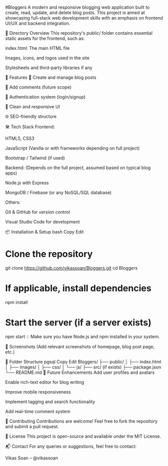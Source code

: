 #Bloggers
A modern and responsive blogging web application built to create, read, update, and delete blog posts. This project is aimed at showcasing full-stack web development skills with an emphasis on frontend UI/UX and backend integration.

📁 Directory Overview
This repository's public/ folder contains essential static assets for the frontend, such as:

index.html: The main HTML file

Images, icons, and logos used in the site

Stylesheets and third-party libraries if any

🚀 Features
📰 Create and manage blog posts

💬 Add comments (future scope)

🔐 Authentication system (login/signup)

🎨 Clean and responsive UI

🌐 SEO-friendly structure

🛠 Tech Stack
Frontend:

HTML5, CSS3

JavaScript (Vanilla or with frameworks depending on full project)

Bootstrap / Tailwind (if used)

Backend:
(Depends on the full project, assumed based on typical blog apps)

Node.js with Express

MongoDB / Firebase (or any NoSQL/SQL database)

Others:

Git & GitHub for version control

Visual Studio Code for development

📦 Installation & Setup
bash
Copy
Edit
# Clone the repository
git clone https://github.com/vikassoan/Bloggers.git
cd Bloggers

# If applicable, install dependencies
npm install

# Start the server (if a server exists)
npm start
💡 Make sure you have Node.js and npm installed in your system.

📸 Screenshots
(Add relevant screenshots of homepage, blog post page, etc.)

📂 Folder Structure
pgsql
Copy
Edit
Bloggers/
├── public/
│   ├── index.html
│   ├── images/
│   ├── css/
│   └── js/
├── src/ (if exists)
├── package.json
└── README.md
📌 Future Enhancements
Add user profiles and avatars

Enable rich-text editor for blog writing

Improve mobile responsiveness

Implement tagging and search functionality

Add real-time comment system

🤝 Contributing
Contributions are welcome! Feel free to fork the repository and submit a pull request.

📄 License
This project is open-source and available under the MIT License.

📬 Contact
For any queries or suggestions, feel free to contact:

Vikas Soan – @vikassoan
